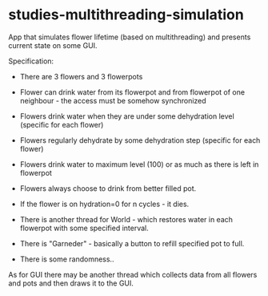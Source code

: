 # studies-multithreading-simulation

App that simulates flower lifetime (based on multithreading) and presents current state on some GUI.

Specification:
- There are 3 flowers and 3 flowerpots
- Flower can drink water from its flowerpot and from flowerpot of one neighbour - the access must be somehow synchronized
- Flowers drink water when they are under some dehydration level (specific for each flower)
- Flowers regularly dehydrate by some dehydration step (specific for each flower)
- Flowers drink water to maximum level (100) or as much as there is left in flowerpot
- Flowers always choose to drink from better filled pot.
- If the flower is on hydration=0 for n cycles - it dies.

- There is another thread for World - which restores water in each flowerpot with some specified interval.
- There is "Garneder" - basically a button to refill specified pot to full.
- There is some randomness..

As for GUI there may be another thread which collects data from all flowers and pots and then draws it to the GUI.
